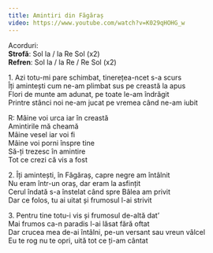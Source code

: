 ```yaml
---
title: Amintiri din Făgăraș  
video: https://www.youtube.com/watch?v=K029qHOHG_w  
---
```

Acorduri:  
**Strofă**: Sol la / la Re Sol (x2)  
**Refren**: Sol la / la Re / Re Sol (x2)  

1\. Azi totu-mi pare schimbat, tinerețea-ncet s-a scurs  
Îți amintești cum ne-am plimbat sus pe creastă la apus  
Flori de munte am adunat, pe toate le-am îndrăgit  
Printre stânci noi ne-am jucat pe vremea când ne-am iubit  

R: Mâine voi urca iar în creastă  
Amintirile mă cheamă  
Mâine vesel iar voi fi  
Mâine voi porni înspre tine  
Să-ți trezesc în amintire  
Tot ce crezi că vis a fost  

2\. Îți amintești, în Făgăraș, capre negre am întâlnit  
Nu eram într-un oraș, dar eram la asfințit  
Cerul îndată s-a înstelat când spre Bâlea am privit  
Dar ce folos, tu ai uitat și frumosul l-ai strivit  

3\. Pentru tine totu-i vis și frumosul de-altă dat’  
Mai frumos ca-n paradis l-ai lăsat fără oftat  
Dar crucea mea de-ai întâlni, pe-un versant sau vreun vâlcel  
Eu te rog nu te opri, uită tot ce ți-am cântat  

